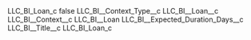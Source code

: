 <?xml version="1.0" encoding="UTF-8"?>
<CustomMetadata xmlns="http://soap.sforce.com/2006/04/metadata" xmlns:xsi="http://www.w3.org/2001/XMLSchema-instance" xmlns:xsd="http://www.w3.org/2001/XMLSchema">
    <label>LLC_BI_Loan_c</label>
    <protected>false</protected>
    <values>
        <field>LLC_BI__Context_Type__c</field>
        <value xsi:type="xsd:string">LLC_BI__Loan__c</value>
    </values>
    <values>
        <field>LLC_BI__Context__c</field>
        <value xsi:type="xsd:string">LLC_BI__Loan</value>
    </values>
    <values>
        <field>LLC_BI__Expected_Duration_Days__c</field>
        <value xsi:nil="true"/>
    </values>
    <values>
        <field>LLC_BI__Title__c</field>
        <value xsi:type="xsd:string">LLC_BI_Loan_c</value>
    </values>
</CustomMetadata>
